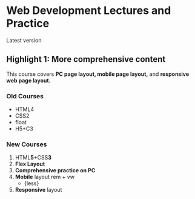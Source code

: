 # Web Development Lectures and Practice

Latest version

## Highlight 1: More comprehensive content

This course covers **PC page layout, mobile page layout,** and **responsive web page layout.**

### Old Courses

- HTML4
- CSS2
- float
- H5+C3

### New Courses

1. HTML**5**+CSS**3**
2. **Flex Layout**
3. **Comprehensive practice on PC**
4. **Mobile** layout
   rem + vw
   - {less}
5. **Responsive** layout
